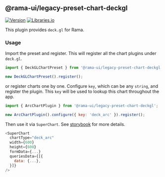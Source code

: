 <!--
Licensed to the Apache Software Foundation (ASF) under one
or more contributor license agreements.  See the NOTICE file
distributed with this work for additional information
regarding copyright ownership.  The ASF licenses this file
to you under the Apache License, Version 2.0 (the
"License"); you may not use this file except in compliance
with the License.  You may obtain a copy of the License at

  http://www.apache.org/licenses/LICENSE-2.0

Unless required by applicable law or agreed to in writing,
software distributed under the License is distributed on an
"AS IS" BASIS, WITHOUT WARRANTIES OR CONDITIONS OF ANY
KIND, either express or implied.  See the License for the
specific language governing permissions and limitations
under the License.
-->

## @rama-ui/legacy-preset-chart-deckgl

[![Version](https://img.shields.io/npm/v/@rama-ui/legacy-preset-chart-deckgl.svg?style=flat)](https://img.shields.io/npm/v/@rama-ui/legacy-preset-chart-deckgl.svg?style=flat-square)
[![Libraries.io](https://img.shields.io/librariesio/release/npm/%40rama-ui%2Flegacy-preset-chart-deckgl?style=flat)](https://libraries.io/npm/@rama-ui%2Flegacy-preset-chart-deckgl)

This plugin provides `deck.gl` for Rama.

### Usage

Import the preset and register. This will register all the chart plugins under `deck.gl`.

```js
import { DeckGLChartPreset } from '@rama-ui/legacy-preset-chart-deckgl';

new DeckGLChartPreset().register();
```

or register charts one by one. Configure `key`, which can be any `string`, and register the plugin. This `key` will be used to lookup this chart throughout the app.

```js
import { ArcChartPlugin } from '@rama-ui/legacy-preset-chart-deckgl';

new ArcChartPlugin().configure({ key: 'deck_arc' }).register();
```

Then use it via `SuperChart`. See [storybook](https://apache-rama.github.io/rama-ui-plugins-deckgl) for more details.

```js
<SuperChart
  chartType="deck_arc"
  width={600}
  height={600}
  formData={...}
  queriesData={[{
    data: {...},
  }]}
/>
```
